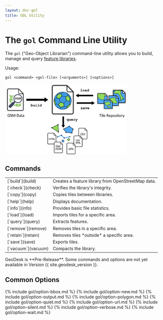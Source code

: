 ```yaml
---
layout: doc-gol
title: GOL Utility
---
```


# The `gol` Command Line Utility

The `gol` ("Geo-Object Librarian") command-line utility allows you to build, manage and
query [feature libraries](/libraries).

Usage:

    gol <command> <gol-file> [<arguments>] [<options>]

<img class="figure" src="/gol-diagram2.png" width=400>

## Commands

<table>
<tr>
<td markdown="1">
[`build`](build)
</td>
<td markdown="1">
Creates a feature library from OpenStreetMap data.
</td>
</tr>

<tr>
<td markdown="1">
[`check`](check)
</td>
<td markdown="1">
Verifies the library's integrity.
</td>
</tr>

<tr>
<td markdown="1">
[`copy`](copy)
</td>
<td markdown="1">
Copies tiles between libraries.
</td>
</tr>

<tr>
<td markdown="1">
[`help`](help)
</td>
<td markdown="1">
Displays documentation.
</td>
</tr>

<tr>
<td markdown="1">
[`info`](info)
</td>
<td markdown="1">
Provides basic file statistics.
</td>
</tr>

<tr>
<td markdown="1">
[`load`](load)
</td>
<td markdown="1">
Imports tiles for a specific area.
</td>
</tr>

<tr>
<td markdown="1">
[`query`](query)
</td>
<td markdown="1">
Extracts features.
</td>
</tr>

<tr>
<td markdown="1">
[`remove`](remove)
</td>
<td markdown="1">
Removes tiles in a specific area.
</td>
</tr>

<tr>
<td markdown="1">
[`retain`](retain)
</td>
<td markdown="1">
Removes tiles *outside* a specific area.
</td>
</tr>

<tr>
<td markdown="1">
[`save`](save)
</td>
<td markdown="1">
Exports tiles.
</td>
</tr>

<tr>
<td markdown="1">
[`vacuum`](vacuum)
</td>
<td markdown="1">
Compacts the library.
</td>
</tr>

</table>

<div class="box todo" markdown="1">
GeoDesk is **Pre-Release**. Some commands and options are not yet available in Version {{ site.geodesk_version }}.    
</div>


## Common Options

{% include gol/option-bbox.md %}
{% include gol/option-new.md %}
{% include gol/option-output.md %}
{% include gol/option-polygon.md %}
{% include gol/option-quiet.md %}
{% include gol/option-url.md %}
{% include gol/option-silent.md %}
{% include gol/option-verbose.md %}
{% include gol/option-wait.md %}
